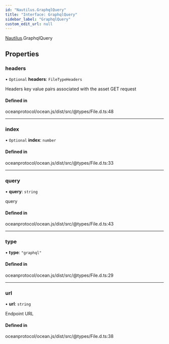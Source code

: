 ```yaml
---
id: "Nautilus.GraphqlQuery"
title: "Interface: GraphqlQuery"
sidebar_label: "GraphqlQuery"
custom_edit_url: null
---
```


[Nautilus](../modules/Nautilus.md).GraphqlQuery

## Properties

### headers

• `Optional` **headers**: `FileTypeHeaders`

Headers key value pairs associated with the asset GET request

#### Defined in

oceanprotocol/ocean.js/dist/src/@types/File.d.ts:48

___

### index

• `Optional` **index**: `number`

#### Defined in

oceanprotocol/ocean.js/dist/src/@types/File.d.ts:33

___

### query

• **query**: `string`

query

#### Defined in

oceanprotocol/ocean.js/dist/src/@types/File.d.ts:43

___

### type

• **type**: ``"graphql"``

#### Defined in

oceanprotocol/ocean.js/dist/src/@types/File.d.ts:29

___

### url

• **url**: `string`

Endpoint URL

#### Defined in

oceanprotocol/ocean.js/dist/src/@types/File.d.ts:38

